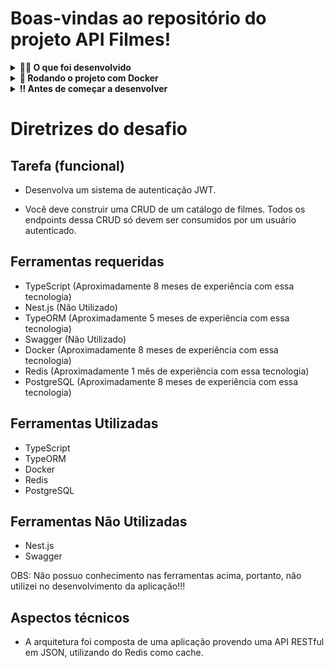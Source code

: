 # Boas-vindas ao repositório do projeto API Filmes!

<details>
  <summary><strong>👨‍💻 O que foi desenvolvido</strong></summary>

  Para este projeto, foi realizado a construção de uma API para um desafio técnico com `CRUD` para gerenciar um catálogo de filmes. Foi utilizando o banco de dados `Postgres` através do framework `TypeORM`.

  <br>
</details>

<details>
  <summary><strong>🐳 Rodando o projeto com Docker</strong></summary>

   ## 👉 Com Docker

   > :information_source: Rode os serviços com o comando `docker-compose up -d`.

   > :information_source: Use o comando `docker-compose exec app bash`.

   - Ele te dará acesso ao terminal interativo do container criado pelo compose, que está rodando em segundo plano.

    > :information_source: Instale as dependências com `npm install` 

</details>

<details>
  <summary><strong>‼ Antes de começar a desenvolver</strong></summary>

  1. Clone o repositório

  - Use o comando: `git clone git@github.com:ThiagoGasparini/API-Films.git`.
  - Entre na pasta do repositório que você acabou de clonar:

  2. Instale as dependências

  - `npm install`

  3. Crie uma branch a partir da branch `main`

  - Verifique se você está na branch `main`
    - Exemplo: `git branch`
  - Se não estiver, mude para a branch `main`
    - Exemplo: `git checkout main`

</details>

# Diretrizes do desafio

## Tarefa (funcional)

  - Desenvolva um sistema de autenticação JWT.

  - Você deve construir uma CRUD de um catálogo de filmes. Todos os endpoints dessa CRUD só devem ser consumidos por um usuário autenticado.

## Ferramentas requeridas

  - TypeScript (Aproximadamente 8 meses de experiência com essa tecnologia)
  - Nest.js (Não Utilizado)
  - TypeORM (Aproximadamente 5 meses de experiência com essa tecnologia)
  - Swagger (Não Utilizado)
  - Docker (Aproximadamente 8 meses de experiência com essa tecnologia)
  - Redis (Aproximadamente 1 mês de experiência com essa tecnologia)
  - PostgreSQL (Aproximadamente 8 meses de experiência com essa tecnologia)

## Ferramentas Utilizadas

  - TypeScript
  - TypeORM
  - Docker
  - Redis
  - PostgreSQL

## Ferramentas Não Utilizadas

  - Nest.js
  - Swagger

  OBS: Não possuo conhecimento nas ferramentas acima, portanto, não utilizei no desenvolvimento da aplicação!!!

## Aspectos técnicos

  - A arquitetura foi composta de uma aplicação provendo uma API RESTful em JSON, utilizando do Redis como cache.